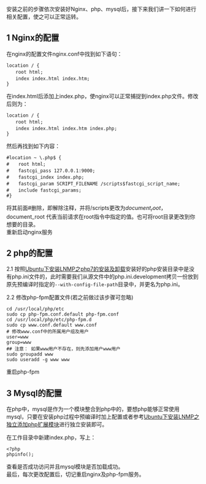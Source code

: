 安装之前的步骤依次安装好Nginx、php、mysql后，接下来我们讲一下如何进行相关配置，使之可以正常运转。
## 1 Nginx的配置
在nginx的配置文件nginx.conf中找到如下语句：

	location / {
	　　root html;
	　　index index.html index.htm;
	}

在index.html后添加上index.php，使nginx可以正常捕捉到index.php文件。修改后则为：

	location / {
	　　root html;
	　　index index.html index.htm index.php;
	}

然后再找到如下内容：

	#location ~ \.php$ {
	#　　root html;
	#　　fastcgi_pass 127.0.0.1:9000;
	#　　fastcgi_index index.php;
	#　　fastcgi_param SCRIPT_FILENAME /scripts$fastcgi_script_name; 
	#　　include fastcgi_params;
	#}

将其前面#删除，即解除注释，并将/scripts更改为$document_root，$document_root 代表当前请求在root指令中指定的值。也可将root目录更改到你想要的目录。  
重新启动nginx服务

## 2 php的配置
2.1 按照[Ubuntu下安装LNMP之php7的安装及卸载](https://www.jianshu.com/p/1ff101482b31)安装好的php安装目录中是没有php.ini文件的，此时需要我们从源文件中的php.ini.development拷贝一份放到原先预编译时指定的`--with-config-file-path`目录中，并更名为php.ini。


2.2 修改php-fpm配置文件(若之前做过该步骤可忽略)

	cd /usr/local/php/etc 
	sudo cp php-fpm.conf.default php-fpm.conf 
	cd /usr/local/php/etc/php-fpm.d 
	sudo cp www.conf.default www.conf
	# 修改www.conf中的所属用户组及用户 
	user=www 
	group=www 
	## 注意： 如果www用户不存在，则先添加用户www用户 
	sudo groupadd www 
	sudo useradd -g www www 

重启php-fpm

## 3 Mysql的配置
在php中，mysql是作为一个模块整合到php中的，要想php能够正常使用mysql，只要在安装php过程中预编译时加上配置或者参考[Ubuntu下安装LNMP之独立添加php扩展模块](https://www.jianshu.com/p/afec44b47682)进行独立安装即可。

在工作目录中新建index.php，写上：

	<?php
	phpinfo();

查看是否成功访问并且mysql模块是否加载成功。  
最后，每次更改配置后，切记重启nginx及php-fpm服务。

